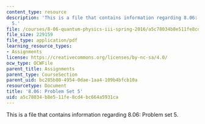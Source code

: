 ```yaml
---
content_type: resource
description: 'This is a file that contains information regarding 8.06: Problem set
  5.'
file: /courses/8-06-quantum-physics-iii-spring-2016/a5c78034b8e511fe8cd4bc664a5931ca_MIT8_06S16_ps5.pdf
file_size: 229159
file_type: application/pdf
learning_resource_types:
- Assignments
license: https://creativecommons.org/licenses/by-nc-sa/4.0/
ocw_type: OCWFile
parent_title: Assignments
parent_type: CourseSection
parent_uid: bc285b80-4954-0dae-1aa4-109b4bfcb10a
resourcetype: Document
title: '8.06: Problem Set 5'
uid: a5c78034-b8e5-11fe-8cd4-bc664a5931ca
---
```

This is a file that contains information regarding 8.06: Problem set 5.